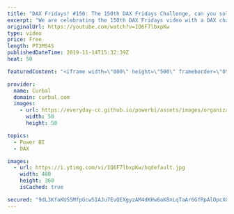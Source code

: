 ```yaml
---
title: "DAX Fridays! #150: The 150th DAX Fridays Challenge, can you solve it?"
excerpt: "We are celebrating the 150th DAX Fridays video with a DAX challenge that can be solved with DAX...and no, you dont need to speak Italian to solve it ;) Post your solutions in the comment box :)  Here you can download all the pbix files: https://curbal.com/donwload-center  SUBSCRIBE to learn more about"
originalUrl: https://youtube.com/watch?v=IQ6F7lbxpKw
type: video
price: Free
length: PT3M54S
publishedDateTime: 2019-11-14T15:32:39Z
heat: 50

featuredContent: "<iframe width=\"800\" height=\"500\" frameborder=\"0\" src=\"https://www.youtube.com/embed/IQ6F7lbxpKw\" allow=\"accelerometer; autoplay; encrypted-media; gyroscope; picture-in-picture\" allowfullscreen></iframe>"

provider:
  name: Curbal
  domain: curbal.com
  images:
    - url: https://everyday-cc.github.io/powerbi/assets/images/organizations/curbal.com-50x50.jpg
      width: 50
      height: 50

topics:
  - Power BI
  - DAX

images:
  - url: https://i.ytimg.com/vi/IQ6F7lbxpKw/hqdefault.jpg
    width: 480
    height: 360
    isCached: true

secured: "9dL3KfaKUS5MfpGcw5IAJu7EvQEXgyzAM4dKHw6aK8nLqTaAr6GfRpAlOpcXORoSnKhyentVyUDVOUy/pokpc+Md26Xw6xmw7aZfthzFzNm7pQtoplA67I8guzg8D2ziLImWl5gSwpz92dVhomYuGsX1HByBf8j2s5psy8uudPiT7U6yilfWNFS/U4MWoRrdxP0BwFSWa+65e2GALaCojTymSxQJOnYtDyS/Riuu89/YZnx7QwAbiorIyOXy6Yp8szNIxFXxw1v7MGuKsOtU8CIZzqSPH6bOvZyRphx7A1YxUJlZPS9hgrTPHDV6T4UNMZc2U2lu6oLLkLKTlhK5axByMbTWXszXx8QhnaIYYxM4SW0m8Zay/uVI98qtHSHYMGrItezsJTzvw9JV5N6IpDgPdq5EDFuL58yc0FKbB3Q=;LT7jVI0UBjFAlIy8eIwS9A=="
---
```



